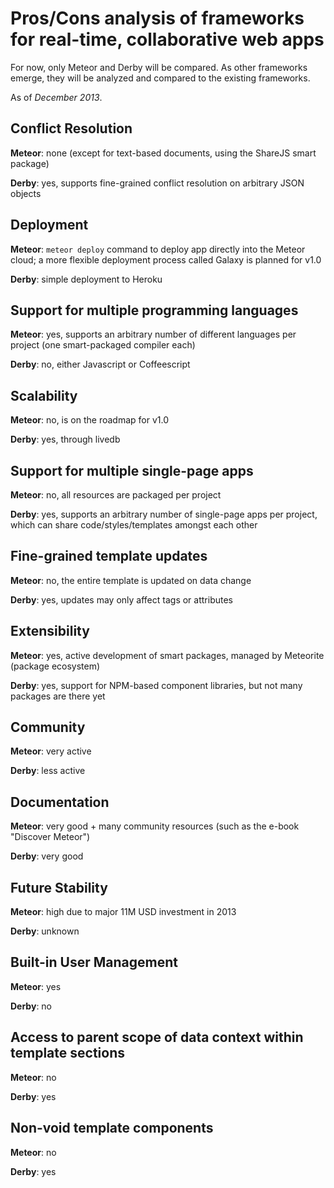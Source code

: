 # Pros/Cons analysis of frameworks for real-time, collaborative web apps

For now, only Meteor and Derby will be compared. As other frameworks emerge, they will be analyzed and compared to the existing frameworks.

As of *December 2013*.

## Conflict Resolution

**Meteor**: none (except for text-based documents, using the ShareJS smart package)

**Derby**: yes, supports fine-grained conflict resolution on arbitrary JSON objects

## Deployment

**Meteor**: `meteor deploy` command to deploy app directly into the Meteor cloud; a more flexible deployment process called Galaxy is planned for v1.0

**Derby**: simple deployment to Heroku

## Support for multiple programming languages

**Meteor**: yes, supports an arbitrary number of different languages per project (one smart-packaged compiler each)

**Derby**: no, either Javascript or Coffeescript

## Scalability

**Meteor**: no, is on the roadmap for v1.0

**Derby**: yes, through livedb

## Support for multiple single-page apps

**Meteor**: no, all resources are packaged per project

**Derby**: yes, supports an arbitrary number of single-page apps per project, which can share code/styles/templates amongst each other

## Fine-grained template updates

**Meteor**: no, the entire template is updated on data change

**Derby**: yes, updates may only affect tags or attributes

## Extensibility

**Meteor**: yes, active development of smart packages, managed by Meteorite (package ecosystem)

**Derby**: yes, support for NPM-based component libraries, but not many packages are there yet

## Community

**Meteor**: very active

**Derby**: less active

## Documentation

**Meteor**: very good + many community resources (such as the e-book "Discover Meteor")

**Derby**: very good

## Future Stability

**Meteor**: high due to major 11M USD investment in 2013 

**Derby**: unknown

## Built-in User Management

**Meteor**: yes

**Derby**: no

## Access to parent scope of data context within template sections

**Meteor**: no

**Derby**: yes

## Non-void template components

**Meteor**: no

**Derby**: yes
